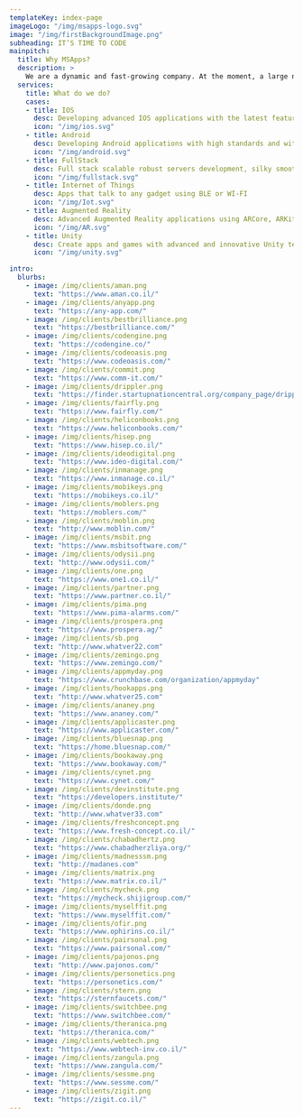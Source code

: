 ```yaml
---
templateKey: index-page
imageLogo: "/img/msapps-logo.svg"
image: "/img/firstBackgroundImage.png"
subheading: IT’S TIME TO CODE
mainpitch:
  title: Why MSApps?
  description: >
    We are a dynamic and fast-growing company. At the moment, a large number of projects have been implemented in Israel and abroad. The principle of the company is to establish trusting partnerships with all customers. Combine and provide all the accumulated experience and knowledge to achieve goals, solve assigned tasks. And also to be a reliable guide in the world of the Mobile development.
  services:
    title: What do we do?
    cases:
    - title: IOS
      desc: Developing advanced IOS applications with the latest features of IOS libraries
      icon: "/img/ios.svg"
    - title: Android
      desc: Developing Android applications with high standards and with the latest android sdk packages
      icon: "/img/android.svg"
    - title: FullStack
      desc: Full stack scalable robust servers development, silky smooth client side development
      icon: "/img/fullstack.svg"
    - title: Internet of Things
      desc: Apps that talk to any gadget using BLE or WI-FI
      icon: "/img/Iot.svg"
    - title: Augmented Reality
      desc: Advanced Augmented Reality applications using ARCore, ARKit Unity 3D
      icon: "/img/AR.svg"
    - title: Unity
      desc: Create apps and games with advanced and innovative Unity technologies
      icon: "/img/unity.svg"

intro:
  blurbs:
    - image: /img/clients/aman.png
      text: "https://www.aman.co.il/"
    - image: /img/clients/anyapp.png
      text: "https://any-app.com/"
    - image: /img/clients/bestbrilliance.png
      text: "https://bestbrilliance.com/"
    - image: /img/clients/codengine.png
      text: "https://codengine.co/"
    - image: /img/clients/codeoasis.png
      text: "https://www.codeoasis.com/"
    - image: /img/clients/commit.png
      text: "https://www.comm-it.com/"
    - image: /img/clients/drippler.png
      text: "https://finder.startupnationcentral.org/company_page/drippler"
    - image: /img/clients/fairfly.png
      text: "https://www.fairfly.com/"
    - image: /img/clients/heliconbooks.png
      text: "https://www.heliconbooks.com/"
    - image: /img/clients/hisep.png
      text: "https://www.hisep.co.il/"
    - image: /img/clients/ideodigital.png
      text: "https://www.ideo-digital.com/"
    - image: /img/clients/inmanage.png
      text: "https://www.inmanage.co.il/"
    - image: /img/clients/mobikeys.png
      text: "https://mobikeys.co.il/"
    - image: /img/clients/moblers.png
      text: "https://moblers.com/"
    - image: /img/clients/moblin.png
      text: "http://www.moblin.com/"
    - image: /img/clients/msbit.png
      text: "https://www.msbitsoftware.com/"
    - image: /img/clients/odysii.png
      text: "http://www.odysii.com/"
    - image: /img/clients/one.png
      text: "https://www.one1.co.il/"
    - image: /img/clients/partner.png
      text: "https://www.partner.co.il/"
    - image: /img/clients/pima.png
      text: "https://www.pima-alarms.com/"
    - image: /img/clients/prospera.png
      text: "https://www.prospera.ag/"
    - image: /img/clients/sb.png
      text: "http://www.whatver22.com"
    - image: /img/clients/zemingo.png
      text: "https://www.zemingo.com/"
    - image: /img/clients/appmyday.png
      text: "https://www.crunchbase.com/organization/appmyday"
    - image: /img/clients/hookapps.png
      text: "http://www.whatver25.com"
    - image: /img/clients/ananey.png
      text: "https://www.ananey.com/"
    - image: /img/clients/applicaster.png
      text: "https://www.applicaster.com/"
    - image: /img/clients/bluesnap.png
      text: "https://home.bluesnap.com/"
    - image: /img/clients/bookaway.png
      text: "https://www.bookaway.com/"
    - image: /img/clients/cynet.png
      text: "https://www.cynet.com/"
    - image: /img/clients/devinstitute.png
      text: "https://developers.institute/"
    - image: /img/clients/donde.png
      text: "http://www.whatver33.com"
    - image: /img/clients/freshconcept.png
      text: "https://www.fresh-concept.co.il/"
    - image: /img/clients/chabadhertz.png
      text: "https://www.chabadherzliya.org/"
    - image: /img/clients/madnesssm.png
      text: "http://madanes.com"
    - image: /img/clients/matrix.png
      text: "https://www.matrix.co.il/"
    - image: /img/clients/mycheck.png
      text: "https://mycheck.shijigroup.com/"
    - image: /img/clients/myselffit.png
      text: "https://www.myselffit.com/"
    - image: /img/clients/ofir.png
      text: "https://www.ophirins.co.il/"
    - image: /img/clients/pairsonal.png
      text: "https://www.pairsonal.com/"
    - image: /img/clients/pajonos.png
      text: "http://www.pajonos.com/"
    - image: /img/clients/personetics.png
      text: "https://personetics.com/"
    - image: /img/clients/stern.png
      text: "https://sternfaucets.com/"
    - image: /img/clients/switchbee.png
      text: "https://www.switchbee.com/"
    - image: /img/clients/theranica.png
      text: "https://theranica.com/"
    - image: /img/clients/webtech.png
      text: "https://www.webtech-inv.co.il/"
    - image: /img/clients/zangula.png
      text: "https://www.zangula.com/"
    - image: /img/clients/sessme.png
      text: "https://www.sessme.com/"
    - image: /img/clients/zigit.png
      text: "https://zigit.co.il/"
---
```

